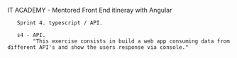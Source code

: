 IT ACADEMY - Mentored Front End itineray with Angular

       Sprint 4. typescript / API.

       s4 - API.
            "This exercise consists in build a web app consuming data from different API's and show the users response via console."
